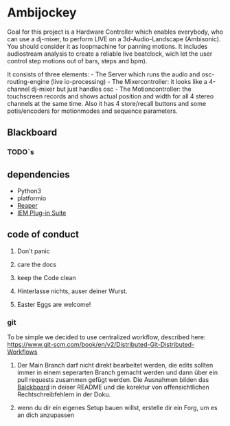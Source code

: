 # Ambijockey

Goal for this project is a Hardware Controller which enables everybody, who can use a dj-mixer, to perform 
LIVE on a 3d-Audio-Landscape (Ambisonic). You should consider it as loopmachine for panning motions. It 
includes audiostream analysis to create a reliable live beatclock, wich let the user control step motions 
out of bars, steps and bpm). 

It consists of three elements:
    - The Server which runs the audio and osc-routing-engine (live io-processing)
    - The Mixercontroller: it looks like a 4-channel dj-mixer but just handles osc
    - The Motioncontroller: the touchscreen records and shows actual position and width for all 4 stereo 
      channels at the same time. Also it has 4 store/recall buttons and some potis/encoders for motionmodes 
      and sequence parameters.

## Blackboard

### TODO`s

## dependencies

- Python3
- platformio
- [Reaper](https://www.reaper.fm/)
- [IEM Plug-in Suite](https://plugins.iem.at/)

## code of conduct

1. Don't panic

2. care the docs

3. keep the Code clean

4. Hinterlasse nichts, auser deiner Wurst.

5. Easter Eggs are welcome!

### git

To be simple we decided to use centralized workflow, described here:
https://www.git-scm.com/book/en/v2/Distributed-Git-Distributed-Workflows

1. Der Main Branch darf nicht direkt bearbeitet werden, die edits sollten immer in einem seperarten Branch gemacht werden und dann über ein pull requests zusammen gefügt werden. Die Ausnahmen bilden das [Balckboard](#Balckboard) in deiser README und die korektur von offensichtlichen Rechtschreibfehlern in der Doku.

2. wenn du dir ein eigenes Setup bauen willst, erstelle dir ein Forg, um es an dich anzupassen
